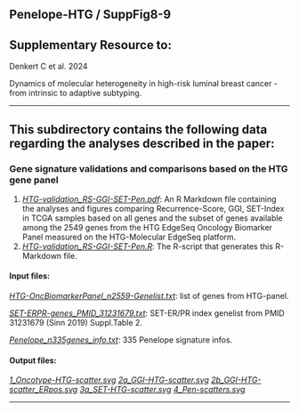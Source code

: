 ## Penelope-HTG / SuppFig8-9

## Supplementary Resource to:  

Denkert C et al. 2024 

Dynamics of molecular heterogeneity in high-risk luminal breast cancer - from intrinsic to adaptive subtyping.

************************************************************

## This subdirectory contains the following data regarding the analyses described in the paper:

### Gene signature validations and comparisons based on the HTG gene panel

1. [*HTG-validation_RS-GGI-SET-Pen.pdf*](https://github.com/tkarn/Penelope-HTG/blob/main/SuppFig8-9/HTG-validation_RS-GGI-SET-Pen.pdf):  An R Markdown file containing the analyses and figures comparing Recurrence-Score, GGI, SET-Index in TCGA samples based on all genes and the subset of genes available among the 2549 genes from the HTG EdgeSeq Oncology Biomarker Panel measured on the HTG-Molecular EdgeSeq platform.
2. [*HTG-validation_RS-GGI-SET-Pen.R*](https://github.com/tkarn/Penelope-HTG/blob/main/SuppFig8-9/HTG-validation_RS-GGI-SET-Pen.R):  The R-script that generates this R-Markdown file.

#### Input files:
[*HTG-OncBiomarkerPanel_n2559-Genelist.txt*](https://github.com/tkarn/Penelope-HTG/blob/main/SuppFig8-9/HTG-OncBiomarkerPanel_n2559-Genelist.txt): list of genes from HTG-panel.

[*SET-ERPR-genes_PMID_31231679.txt*](https://github.com/tkarn/Penelope-HTG/blob/main/SuppFig8-9/SET-ERPR-genes_PMID_31231679.txt): SET-ER/PR index genelist from PMID 31231679 (Sinn 2019) Suppl.Table 2.

[*Penelope_n335genes_info.txt*](https://github.com/tkarn/Penelope-HTG/blob/main/SuppFig8-9/Penelope_n335genes_info.txt): 335 Penelope signature infos.

#### Output files:
[*1_Oncotype-HTG-scatter.svg*](https://github.com/tkarn/Penelope-HTG/blob/main/SuppFig8-9/1_Oncotype-HTG-scatter.svg) 
[*2a_GGI-HTG-scatter.svg*](https://github.com/tkarn/Penelope-HTG/blob/main/SuppFig8-9/2a_GGI-HTG-scatter.svg) 
[*2b_GGI-HTG-scatter_ERpos.svg*](https://github.com/tkarn/Penelope-HTG/blob/main/SuppFig8-9/2b_GGI-HTG-scatter_ERpos.svg) 
[*3a_SET-HTG-scatter.svg*](https://github.com/tkarn/Penelope-HTG/blob/main/SuppFig8-9/3a_SET-HTG-scatter.svg) 
[*4_Pen-scatters.svg*](https://github.com/tkarn/Penelope-HTG/blob/main/SuppFig8-9/4_Pen-scatters.svg) 

************************************************************
